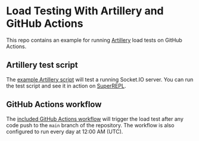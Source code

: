 # Load Testing With Artillery and GitHub Actions

This repo contains an example for running [Artillery](https://artillery.io/) load tests on GitHub Actions.

## Artillery test script

The [example Artillery script](tests/performance/socket-io.yml) will test a running Socket.IO server. You can run the test script and see it in action on [SuperREPL](https://repl.artillery.io/?s=4ae41a53-1fa7-4256-9d1c-2a80202c1ca2&hR=true).

## GitHub Actions workflow

The [included GitHub Actions workflow](.github/workflows/load-test.yml) will trigger the load test after any code push to the `main` branch of the repository. The workflow is also configured to run every day at 12:00 AM (UTC).
